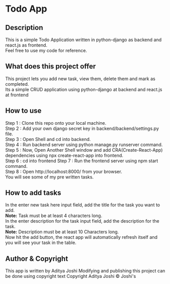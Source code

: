 # Todo App
## Description
This is a simple Todo Application written in python-django as backend and react.js as frontend. \
Feel free to use my code for reference.

## What does this project offer
This project lets you add new task, view them, delete them and mark as completed. \
Its a simple CRUD application using python-django at backend and react.js at frontend

## How to use
Step 1 : Clone this repo onto your local machine. \
Step 2 : Add your own django secret key in backend/backend/settings.py file. \
Step 3 : Open Shell and cd into backend. \
Step 4 : Run backend server using python manage.py runserver command. \
Step 5 : Now, Open Another Shell window and add CRA(Create-React-App) dependencies using npx create-react-app into frontend. \
Step 6 : cd into frontend
Step 7 : Run the frontend server using npm start command. \
Step 8 : Open http://localhost:8000/ from your browser. \
You will see some of my pre written tasks.

## How to add tasks
In the enter new task here input field, add the title for the task you want to add. \
**Note:** Task must be at least 4 characters long. \
In the enter description for the task input field, add the description for the task. \
**Note:** Description must be at least 10 Characters long. \
Now hit the add button, the react app will automatically refresh itself and you will see your task in the table.

## Author & Copyright
This app is written by Aditya Joshi
Modifying and publishing this project can be done using copyright text
Copyright Aditya Joshi © Joshi's